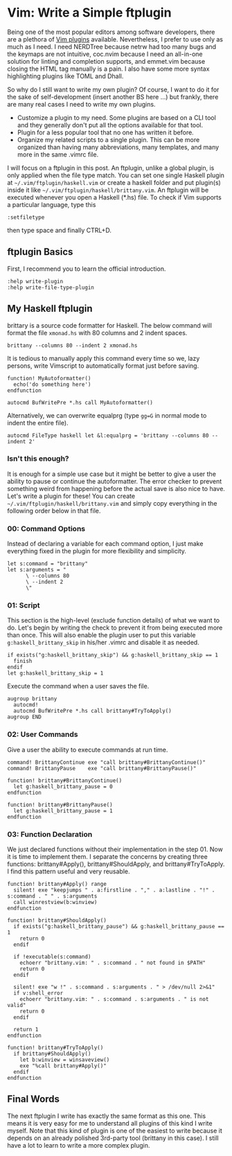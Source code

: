# Vim: Write a Simple ftplugin

Being one of the most popular editors among software developers, there are a plethora of [Vim plugins](https://vimawesome.com/) available. Nevertheless, I prefer to use only as much as I need. I need NERDTree because netrw had too many bugs and the keymaps are not intuitive, coc.nvim because I need an all-in-one solution for linting and completion supports, and emmet.vim because closing the HTML tag manually is a pain. I also have some more syntax highlighting plugins like TOML and Dhall.

So why do I still want to write my own plugin? Of course, I want to do it for the sake of self-development (insert another BS here ...) but frankly, there are many real cases I need to write my own plugins.

- Customize a plugin to my need. Some plugins are based on a CLI tool and they generally don't put all the options available for that tool.
- Plugin for a less popular tool that no one has written it before.
- Organize my related scripts to a single plugin. This can be more organized than having many abbreviations, many templates, and many more in the same .vimrc file.

I will focus on a ftplugin in this post. An ftplugin, unlike a global plugin, is only applied when the file type match. You can set one single Haskell plugin at `~/.vim/ftplugin/haskell.vim` or create a haskell folder and put plugin(s) inside it like `~/.vim/ftplugin/haskell/brittany.vim`. An ftplugin will be executed whenever you open a Haskell (\*.hs) file. To check if Vim supports a particular language, type this

```vim
:setfiletype
```

then type space and finally CTRL+D.

## ftplugin Basics

First, I recommend you to learn the official introduction.

```vim
:help write-plugin
:help write-file-type-plugin
```

## My Haskell ftplugin

brittary is a source code formatter for Haskell. The below command will format the file `xmonad.hs` with 80 columns and 2 indent spaces.

```
brittany --columns 80 --indent 2 xmonad.hs
```

It is tedious to manually apply this command every time so we, lazy persons, write Vimscript to automatically format just before saving.

```vim
function! MyAutoformatter()
  echo('do something here')
endfunction

autocmd BufWritePre *.hs call MyAutoformatter()
```

Alternatively, we can overwrite equalprg (type `gg=G` in normal mode to indent the entire file).

```vim
autocmd FileType haskell let &l:equalprg = 'brittany --columns 80 --indent 2'
```

### Isn't this enough?

It is enough for a simple use case but it might be better to give a user the ability to pause or continue the autoformatter. The error checker to prevent something weird from happening before the actual save is also nice to have. Let's write a plugin for these! You can create `~/.vim/ftplugin/haskell/brittany.vim` and simply copy everything in the following order below in that file.

### 00: Command Options

Instead of declaring a variable for each command option, I just make everything fixed in the plugin for more flexibility and simplicity.

```vim
let s:command = "brittany"
let s:arguments = "
      \ --columns 80
      \ --indent 2
      \"
```

### 01: Script

This section is the high-level (exclude function details) of what we want to do. Let's begin by writing the check to prevent it from being executed more than once. This will also enable the plugin user to put this variable `g:haskell_brittany_skip` in his/her .vimrc and disable it as needed.

```vim
if exists("g:haskell_brittany_skip") && g:haskell_brittany_skip == 1
  finish
endif
let g:haskell_brittany_skip = 1
```

Execute the command when a user saves the file.

```vim
augroup brittany
  autocmd!
  autocmd BufWritePre *.hs call brittany#TryToApply()
augroup END
```

### 02: User Commands

Give a user the ability to execute commands at run time.

```vim
command! BrittanyContinue exe "call brittany#BrittanyContinue()"
command! BrittanyPause    exe "call brittany#BrittanyPause()"

function! brittany#BrittanyContinue()
  let g:haskell_brittany_pause = 0
endfunction

function! brittany#BrittanyPause()
  let g:haskell_brittany_pause = 1
endfunction
```

### 03: Function Declaration

We just declared functions without their implementation in the step 01. Now it is time to implement them. I separate the concerns by creating three functions: brittany#Apply(), brittany#ShouldApply, and brittany#TryToApply. I find this pattern useful and very reusable.

```vim
function! brittany#Apply() range
  silent! exe "keepjumps " . a:firstline . "," . a:lastline . "!" . s:command . " " . s:arguments
  call winrestview(b:winview)
endfunction

function! brittany#ShouldApply()
  if exists("g:haskell_brittany_pause") && g:haskell_brittany_pause == 1
    return 0
  endif

  if !executable(s:command)
    echoerr "brittany.vim: " . s:command . " not found in $PATH"
    return 0
  endif

  silent! exe "w !" . s:command . s:arguments . " > /dev/null 2>&1"
  if v:shell_error
    echoerr "brittany.vim: " . s:command . s:arguments . " is not valid"
    return 0
  endif

  return 1
endfunction

function! brittany#TryToApply()
  if brittany#ShouldApply()
    let b:winview = winsaveview()
    exe "%call brittany#Apply()"
  endif
endfunction
```

## Final Words

The next ftplugin I write has exactly the same format as this one. This means it is very easy for me to understand all plugins of this kind I write myself. Note that this kind of plugin is one of the easiest to write because it depends on an already polished 3rd-party tool (brittany in this case). I still have a lot to learn to write a more complex plugin.
